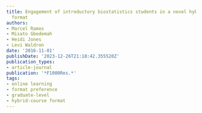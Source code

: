 ```yaml
---
title: Engagement of introductory biostatistics students in a novel hybrid course
  format
authors:
- Marcel Ramos
- Misato Gbedemah
- Heidi Jones
- Levi Waldron
date: '2016-11-01'
publishDate: '2023-12-26T21:18:42.355520Z'
publication_types:
- article-journal
publication: '*F1000Res.*'
tags:
- online learning
- format preference
- graduate-level
- hybrid-course format
---
```

